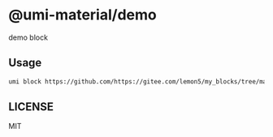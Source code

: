 # @umi-material/demo

demo block

## Usage

```sh
umi block https://github.com/https://gitee.com/lemon5/my_blocks/tree/master/demo
```

## LICENSE

MIT
